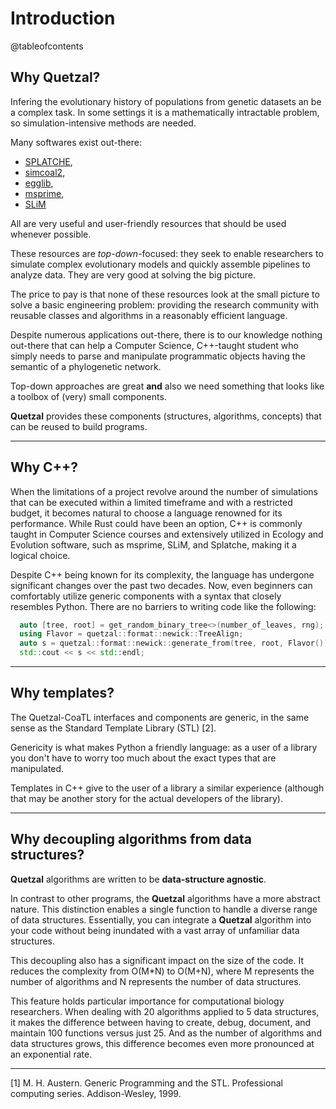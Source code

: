 
# Introduction

@tableofcontents

## Why Quetzal?

Infering the evolutionary history of populations from genetic datasets
an be a complex task. In some settings it is a mathematically intractable
problem, so simulation-intensive methods are needed.

Many softwares exist out-there:
- [SPLATCHE](http://splatche.com/),
- [simcoal2](http://cmpg.unibe.ch/software/simcoal2/),
- [egglib](http://mycor.nancy.inra.fr/egglib/index.html),
- [msprime](http://msprime.readthedocs.io/en/stable/index.html),
- [SLiM](https://messerlab.org/slim/) 

All are very useful and user-friendly resources that should be used whenever possible.

These resources are *top-down*-focused: they seek to enable researchers 
to simulate complex evolutionary models and quickly assemble pipelines to analyze data.
They are very good at solving the big picture. 

The price to pay is that none of these resources 
look at the small picture to solve a basic engineering problem: providing the 
research community with reusable classes and algorithms in a reasonably efficient language.

Despite numerous applications out-there, there is to our knowledge nothing out-there
that can help a Computer Science, C++-taught student who simply needs to parse and manipulate programmatic objects
having the semantic of a phylogenetic network.

Top-down approaches are great **and** also we need something that looks like a toolbox of (very) small components.

**Quetzal** provides these components (structures, algorithms, concepts) that can be reused to build programs.

---

## Why C++?

When the limitations of a project revolve around the number of simulations that can be executed within a limited timeframe and with a restricted budget, it becomes natural to choose a language renowned for its performance. While Rust could have been an option, C++ is commonly taught in Computer Science courses and extensively utilized in Ecology and Evolution software, such as msprime, SLiM, and Splatche, making it a logical choice.

Despite C++ being known for its complexity, the language has undergone significant changes over the past two decades. Now, even beginners can comfortably utilize generic components with a syntax that closely resembles Python. There are no barriers to writing code like the following:

```cpp
  auto [tree, root] = get_random_binary_tree<>(number_of_leaves, rng);
  using Flavor = quetzal::format::newick::TreeAlign;
  auto s = quetzal::format::newick::generate_from(tree, root, Flavor());
  std::cout << s << std::endl;
```

--- 

## Why templates?

The Quetzal-CoaTL interfaces and components are generic, in the same sense as the
Standard Template Library (STL) [2]. 

Genericity is what makes Python a friendly language: as a user of a library you don't 
have to worry too much about the exact types that are manipulated.

Templates in C++ give to the user of a library a similar experience 
(although that may be another story for the actual developers of the library).

--- 

## Why decoupling algorithms from data structures?

**Quetzal** algorithms are written to be **data-structure agnostic**.

In contrast to other programs, the **Quetzal** algorithms have a more abstract nature. This distinction enables a single function to handle a diverse range of data structures. Essentially, you can integrate a  **Quetzal** algorithm into your code without being inundated with a vast array of unfamiliar data structures.

This decoupling also has a significant impact on the size of the code. It reduces the complexity from O(M*N) to O(M+N), where M represents the number of algorithms and N represents the number of data structures.

This feature holds particular importance for computational biology researchers. When dealing with 20 algorithms applied to 5 data structures, it makes the difference between having to create, debug, document, and maintain 100 functions versus just 25. And as the number of algorithms and data structures grows, this difference becomes even more pronounced at an exponential rate.

---

[1] M. H. Austern.
Generic Programming and the STL.
Professional computing series. Addison-Wesley, 1999.
